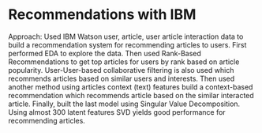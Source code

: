 # Recommendations with IBM

Approach: Used IBM Watson user, article, user article interaction data to build a recommendation system for recommending articles to users. First performed EDA to explore the data.
Then used Rank-Based Recommendations to get top articles for users by rank based on article popularity.
User-User-based collaborative filtering is also used which recommends articles based on similar users and interests.
Then used another method using articles context (text) features build a context-based recommendation which recommends article based on the similar interacted article.
Finally, built the last model using Singular Value Decomposition. Using almost 300 latent features SVD yields good performance for recommending articles.
